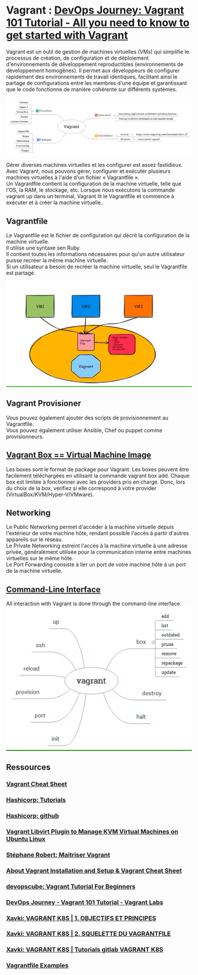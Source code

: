 # Vagrant : [DevOps Journey: Vagrant 101 Tutorial - All you need to know to get started with Vagrant](https://www.youtube.com/watch?v=a6W1hF9CgDQ)

Vagrant est un outil de gestion de machines virtuelles (VMs) qui simplifie le processus de création, de configuration et de déploiement d'environnements de développement reproductibles (environnements de développement homogènes). Il permet aux développeurs de configurer rapidement des environnements de travail identiques, facilitant ainsi le partage de configurations entre les membres d'une équipe et garantissant que le code fonctionne de manière cohérente sur différents systèmes.

![vagrant](./vagrant.png)  

Gérer diverses machines virtuelles et les configurer est assez fastidieux. Avec Vagrant, nous pouvons gérer, configurer et exécuter plusieurs machines virtuelles à l'aide d'un fichier « Vagrantfile ».  
Un Vagrantfile contient la configuration de la machine virtuelle, telle que l'OS, la RAM, le stockage, etc. Lorsque nous exécutons la commande vagrant up dans un terminal, Vagrant lit le Vagrantfile et commence à exécuter et à créer la machine virtuelle..

## Vagrantfile  

Le Vagrantfile est le fichier de configuration qui décrit la configuration de la machine virtuelle.  
Il utilise une syntaxe sen Ruby.  
Il contient toutes les informations nécessaires pour qu'un autre utilisateur puisse recréer la même machine virtuelle.  
Si un utilisateur a besoin de recréer la machine virtuelle, seul le Vagrantfile est partagé.  

![vagrant3](./vagrant3.png)

## Vagrant Provisioner

Vous pouvez également ajouter des scripts de provisionnement au Vagrantfile.  
Vous pouvez également utiliser Ansible, Chef ou puppet comme provisionneurs.  

## [Vagrant Box == Virtual Machine Image](https://portal.cloud.hashicorp.com/vagrant/discover)  

Les boxes sont le format de package pour Vagrant.
Les boxes peuvent être facilement téléchargées en utilisant la commande vagrant box add.
Chaque box est limitée à fonctionner avec les providers pris en charge. Donc, lors du choix de la box, vérifiez si elle correspond à votre provider (VirtualBox/KVM/Hyper-V/VMware).  

## Networking  

Le Public Networking permet d'accéder à la machine virtuelle depuis l'extérieur de votre machine hôte, rendant possible l'accès à partir d'autres appareils sur le réseau.  
Le Private Networking estreint l'accès à la machine virtuelle à une adresse privée, généralement utilisée pour la communication interne entre machines virtuelles sur le même hôte.  
Le Port Forwarding consiste à lier un port de votre machine hôte à un port de la machine virtuelle.  

## [Command-Line Interface](https://developer.hashicorp.com/vagrant/docs/cli)

All interaction with Vagrant is done through the command-line interface.  
![vagrant2](./vagrant2.png)

## Ressources  

### [Vagrant Cheat Sheet](https://gist.github.com/wpscholar/a49594e2e2b918f4d0c4)

### [Hashicorp: Tutorials](https://developer.hashicorp.com/vagrant/tutorials)

### [Hashicorp: github](https://github.com/hashicorp/vagrant?tab=readme-ov-file)

### [Vagrant Libvirt Plugin to Manage KVM Virtual Machines on Ubuntu Linux](https://www.youtube.com/watch?v=PywnhhboKyQ)

### [Stéphane Robert: Maitriser Vagrant](https://blog.stephane-robert.info/docs/infra-as-code/provisionnement/vagrant/introduction/)

### [About Vagrant Installation and Setup & Vagrant Cheat Sheet](https://learningdevops.hashnode.dev/chapter-3-about-vagrant-installation-and-setup-vagrant-cheat-sheet)

### [devopscube: Vagrant Tutorial For Beginners](https://devopscube.com/vagrant-tutorial-beginners/)

### [DevOps Journey - Vagrant 101 Tutorial - Vagrant Labs](https://github.com/devopsjourney1/vagrant-labs)

### [Xavki: VAGRANT K8S | 1. OBJECTIFS ET PRINCIPES](https://www.youtube.com/watch?v=2P8jQIN5hr0)

### [Xavki: VAGRANT K8S | 2. SQUELETTE DU VAGRANTFILE](https://www.youtube.com/watch?v=5hmsWOmI2kY)

### [Xavki: VAGRANT K8S | Tutorials gitlab VAGRANT K8S](https://gitlab.com/vagrant3/vagrant-k8s)

### [Vagrantfile Examples](https://github.com/patrickdlee/vagrant-examples)
